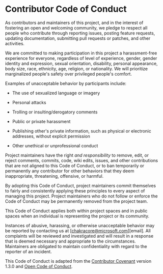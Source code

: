 # Contributor Code of Conduct  


As contributors and maintainers of this project, and in the interest of
 fostering an open and welcoming community, we pledge to respect all people who
 contribute through reporting issues, posting feature requests, updating
 documentation, submitting pull requests or patches, and other activities.
  
We are committed to making participation in this project a harassment-free
 experience for everyone, regardless of level of experience, gender, gender
identity and expression, sexual orientation, disability, personal appearance,
 body size, race, ethnicity, age, religion, or nationality. We will 
prioritize marginalized people's safety over privileged people's comfort.

 Examples of unacceptable behavior by participants include:
  

- The use of sexualized language or imagery

- Personal attacks
  
- Trolling or insulting/derogatory comments
  
- Public or private harassment
  
- Publishing other's private information, such as physical or electronic
  addresses, without explicit permission
  
- Other unethical or unprofessional conduct

  

Project maintainers have the right _and responsibility_ to remove, edit, or 
reject comments, commits, code, wiki edits, issues, and other contributions 
that are not aligned to this Code of Conduct, or to ban temporarily or 
permanently any contributor for other behaviors that they deem inappropriate, 
threatening, offensive, or harmful.  

By adopting this Code of Conduct, project maintainers commit themselves to
 fairly and consistently applying these principles to every aspect of managing 
this project. Project maintainers who do not follow or enforce the Code of 
Conduct may be permanently removed from the project team.
  
This Code of Conduct applies both within project spaces and in public spaces 
when an individual is representing the project or its community.

  Instances of abusive, harassing, or otherwise unacceptable behavior may be
 reported by contacting us at [chakracore@microsoft.com][email]. All 
complaints will be reviewed and investigated and will result in a response that
 is deemed necessary and appropriate to the circumstances. Maintainers are 
obligated to maintain confidentiality with regard to the reporter of an
incident.

This Code of Conduct is adapted from the [Contributor Covenant][homepage] version 1.3.0 
and [Open Code of Conduct][opencoc].



[homepage]: http://contributor-covenant.org

[version]: http://contributor-covenant.org/version/1/3/0/

[opencoc]: http://todogroup.org/opencodeofconduct/
